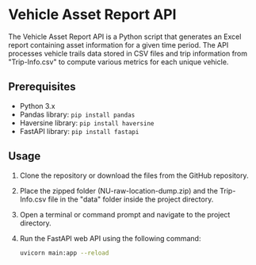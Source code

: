 # Vehicle Asset Report API

The Vehicle Asset Report API is a Python script that generates an Excel report containing asset information for a given time period. The API processes vehicle trails data stored in CSV files and trip information from "Trip-Info.csv" to compute various metrics for each unique vehicle.

## Prerequisites

- Python 3.x
- Pandas library: `pip install pandas`
- Haversine library: `pip install haversine`
- FastAPI library: `pip install fastapi`

## Usage

1. Clone the repository or download the files from the GitHub repository.

2. Place the zipped folder (NU-raw-location-dump.zip) and the Trip-Info.csv file in the "data" folder inside the project directory.

3. Open a terminal or command prompt and navigate to the project directory.

4. Run the FastAPI web API using the following command:

   ```bash
   uvicorn main:app --reload
